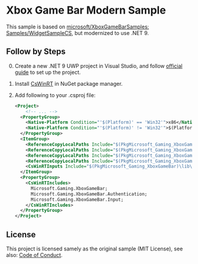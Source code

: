 ﻿# Xbox Game Bar Modern Sample

This sample is based on [microsoft/XboxGameBarSamples: Samples/WidgetSampleCS](https://github.com/microsoft/XboxGameBarSamples/tree/master/Samples/WidgetSampleCS), but modernized to use .NET 9.

## Follow by Steps

0. Create a new .NET 9 UWP project in Visual Studio, and follow [official guide](https://learn.microsoft.com/en-us/gaming/game-bar/) to set up the project.
1. Install [CsWinRT](https://github.com/microsoft/CsWinRT) in NuGet package manager.
2. Add following to your .csproj file:

    ```xml
    <Project>
        <!-- ... -->
      <PropertyGroup>
        <Native-Platform Condition="'$(Platform)' == 'Win32'">x86</Native-Platform>
        <Native-Platform Condition="'$(Platform)' != 'Win32'">$(Platform)</Native-Platform>
      </PropertyGroup>
      <ItemGroup>
        <ReferenceCopyLocalPaths Include="$(PkgMicrosoft_Gaming_XboxGameBar)\lib\uap10.0\Microsoft.Gaming.XboxGameBar.winmd" />
        <ReferenceCopyLocalPaths Include="$(PkgMicrosoft_Gaming_XboxGameBar)\runtimes\win10-$(Native-Platform)\native\Microsoft.Gaming.XboxGameBar.dll" />
        <ReferenceCopyLocalPaths Include="$(PkgMicrosoft_Gaming_XboxGameBar)\runtimes\win10-$(Native-Platform)\native\Microsoft.Gaming.XboxGameBar.pri" />
        <ReferenceCopyLocalPaths Include="$(PkgMicrosoft_Gaming_XboxGameBar)\private\Microsoft.Gaming.XboxGameBar.Private.winmd" />
        <CsWinRTInputs Include="$(PkgMicrosoft_Gaming_XboxGameBar)\lib\uap10.0\Microsoft.Gaming.XboxGameBar.winmd" />
      </ItemGroup>
      <PropertyGroup>
        <CsWinRTIncludes>
          Microsoft.Gaming.XboxGameBar;
          Microsoft.Gaming.XboxGameBar.Authentication;
          Microsoft.Gaming.XboxGameBar.Input;
        </CsWinRTIncludes>
      </PropertyGroup>
    </Project>
    ```

## License

This project is licensed samely as the original sample (MIT License), see also: [Code of Conduct](https://github.com/microsoft/XboxGameBarSamples?tab=coc-ov-file#readme).
